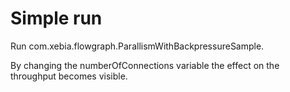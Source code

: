 Simple run
==========

Run com.xebia.flowgraph.ParallismWithBackpressureSample.

By changing the numberOfConnections variable the effect on the throughput becomes visible. 
